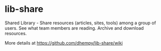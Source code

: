lib-share
=========

Shared Library - Share resources (articles, sites, tools) among a group of users.  See what team members are reading.  Archive and download resources.

More details at https://github.com/dhempy/lib-share/wiki
